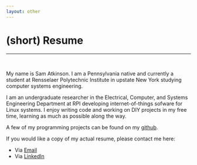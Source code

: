 ```yaml
---
layout: other 
---
```


# (short) Resume

---
<br/>

My name is Sam Atkinson. I am a Pennsylvania native and currently a student 
at Rensselaer Polytechnic Institute in upstate New York studying computer 
systems engineering. 

I am an undergraduate researcher in the Electrical, Computer, and Systems
Engineering Department at RPI developing internet-of-things sofware for 
Linux systems. I enjoy writing code and working on DIY projects in my 
free time, learning as much as possible along the way. 

A few of my programming projects can be found on my 
[github](https://github.com/atkinsam).

If you would like a copy of my actual resume, please contact me here:

 * Via [Email](mailto:atkinson.samuel.j@gmail.com)
 * Via [LinkedIn](https://www.linkedin.com/in/samuel-atkinson)

